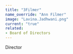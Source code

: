 ```yaml
---
title: "3Filmer"
name_override: "Ann Filmer"
image: "Lavina.Jadhwani.png"
current: "true"
related:
- Board of Directors
---
```


Director
